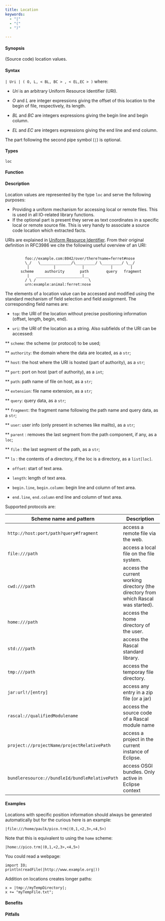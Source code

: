 ```yaml
---
title: Location
keywords:
  - "|"
  - "("
  - ")"

---
```


#### Synopsis

(Source code) location values.

#### Syntax

`| Uri | ( O, L, < BL, BC > , < EL,EC > )`
where:

*  _Uri_ is an arbitrary Uniform Resource Identifier (URI).

*  _O_ and _L_ are integer expressions giving the offset of this location to the begin of file, respectively, its length.

*  _BL_ and _BC_ are integers expressions giving the begin line and begin column.

*  _EL_ and _EC_ are integers expressions giving the end line and end column.


The part following the second pipe symbol (`|`) is optional.

#### Types

`loc`

#### Function

#### Description

Location values are represented by the type `loc` and serve the following purposes:

*  Providing a uniform mechanism for accessing local or remote files. This is used in all IO-related library functions.
*  If the optional part is present they serve as text coordinates in a specific local or remote source file.
  This is very handy to associate a source code location which extracted facts.


URIs are explained in [Uniform Resource Identifier](http://en.wikipedia.org/wiki/Uniform_Resource_Identifier). From their original definition in RFC3986 we cite the following useful overview of an URI:
```rascal

         foo://example.com:8042/over/there?name=ferret#nose
         \_/   \______________/\_________/ \_________/ \__/
          |           |            |            |        |
       scheme     authority       path        query   fragment
          |   _____________________|__
         / \ /                        \
         urn:example:animal:ferret:nose
```

The elements of a location value can be accessed and modified using the standard mechanism of field selection and field assignment. The corresponding field names are:

*  `top`: the URI of the location without precise positioning information (offset, length, begin, end).

*  `uri`: the URI of the location as a string. Also subfields of the URI can be accessed:

** `scheme`: the scheme (or protocol) to be used;

** `authority`: the domain where the data are located, as a `str`;

** `host`: the host where the URI is hosted (part of authority), as a `str`;

** `port`: port on host (part of authority), as a `int`;

** `path`: path name of file on host, as a `str`;

** `extension`: file name extension, as a `str`;

** `query`: query data, as a `str`;

** `fragment`: the fragment name following the path name and query data, as a `str`;

** `user`: user info (only present in schemes like mailto), as a `str`;
  
** `parent` : removes the last segment from the path component, if any, as a `loc`;

** `file` : the last segment of the path, as a `str`;

** `ls` : the contents of a directory, if the loc is a directory, as a `list[loc]`.

* `offset`: start of text area.

* `length`: length of text area.

* `begin.line`, `begin.column`: begin line and column of text area.

* `end.line`, `end.column` end line and column of text area.


Supported protocols are:

| Scheme name and pattern | Description |
| --- | --- |
| `http://host:port/path?query#fragment`      | access a remote file via the web. |
| `file:///path`                                      | access a local file on the file system. |
| `cwd:///path`                                       | access the current working directory (the directory from which Rascal was started). |
| `home:///path`                                      | access the home directory of the user. |
| `std:///path`                                       | access the Rascal standard library.  |
| `tmp:///path`                                       | access the temporay file directory.  |
| `jar:url!/[entry]`                                | access any entry in a zip file (or a jar)  |
| `rascal://qualifiedModulename`                      | access the source code of a Rascal module name  |
| `project://projectName/projectRelativePath`       | access a project in the current instance of Eclipse.  |
| `bundleresource://bundleId/bundleRelativePath`    | access OSGI bundles. Only active in Eclipse context  |


#### Examples

Locations with specific position information should always be generated automatically but for the curious here is an example:
```rascal-shell
|file:///home/paulk/pico.trm|(0,1,<2,3>,<4,5>)
```
Note that this is equivalent to using the `home` scheme:
```rascal-shell
|home://pico.trm|(0,1,<2,3>,<4,5>)
```

<!--
//FIXME: This throws exceptions
//Accessing a file `src/HelloWorld.java` in a project with the name `example-project` in the currently running Eclipse is done as follows:
//[source,rascal-shell]
//----
//|project://example-project/src/HelloWorld.java|
//---- -->


You could read a webpage:

```rascal-shell
import IO;
println(readFile(|http://www.example.org|))
```

Addition on locations creates longer paths:
```rascal-shell
x = |tmp://myTempDirectory|;
x += "myTempFile.txt";
```
<!--
//FIXME: this throws exceptions
//Check the contents of a folder:
//[source,rascal-shell]
//----
//|project://example-project/src|.ls
//---- -->

#### Benefits

#### Pitfalls

